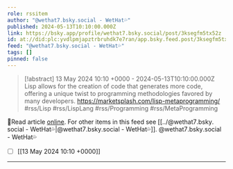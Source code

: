 ```yaml
---
role: rssitem
author: "@wethat7․bsky․social - WetHat💦"
published: 2024-05-13T10:10:00.000Z
link: https://bsky.app/profile/wethat7.bsky.social/post/3ksegfm5tx52z
id: at://did:plc:yvdlpmjapztrbruhdk7e7ran/app.bsky.feed.post/3ksegfm5tx52z
feed: "@wethat7․bsky․social - WetHat💦"
tags: []
pinned: false
---
```

> [!abstract] 13 May 2024 10:10 +0000 - 2024-05-13T10:10:00.000Z
> Lisp allows for the creation of code that generates more code, offering a unique twist to programming methodologies favored by many developers. https://marketsplash.com/lisp-metaprogramming/ #rss/Lisp #rss/LispLang #rss/Programming #rss/MetaProgramming

🔗Read article [online](https://bsky.app/profile/wethat7.bsky.social/post/3ksegfm5tx52z). For other items in this feed see [[../@wethat7․bsky․social - WetHat💦|@wethat7․bsky․social - WetHat💦]].
@wethat7․bsky․social - WetHat💦
- [ ] [[13 May 2024 10꞉10 +0000]]
- - -
